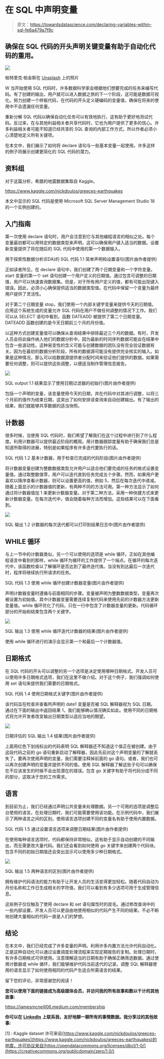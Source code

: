 # 在 SQL 中声明变量

> 原文：<https://towardsdatascience.com/declaring-variables-within-sql-fe6a479a7f9c>

## 确保在 SQL 代码的开头声明关键变量有助于自动化代码的重用。

![](img/b1979bcfbe3cff5314bc2111b65888c1.png)

帕特里克·帕金斯在 [Unsplash](https://unsplash.com?utm_source=medium&utm_medium=referral) 上的照片

W 当开始使用 SQL 代码时，许多数据科学家会根据他们想要完成的任务来编写代码。有了创建的输出，用户就可以进入数据之旅的下一个阶段，这可能是数据可视化。努力创建一个样板代码，在代码的开头定义硬编码的变量值，确保在将来的使用中不会遗漏任何变量。

重新分解 SQL 代码以确保自动化任务可以有效地执行，这有助于更好地测试代码。反过来，在与其他利益相关者共享代码时，它也为用户提供了更多的信心。许多利益相关者可能不知道已经共享的 SQL 查询的内部工作方式，所以作者必须小心清楚地定义所有关键项。

在本文中，我们展示了如何将 declare 语句与一些基本变量一起使用。许多这样的例子将展示创建更简化的 SQL 代码的潜力。

## 资料组

对于这篇分析，希腊的地震数据集取自 Kaggle。

<https://www.kaggle.com/nickdoulos/greeces-earthquakes>  

本文中显示的 SQL 代码是使用 Microsoft SQL Server Management Studio 18 的一个实例创建的。

## 入门指南

第一次使用 declare 语句时，用户会注意到它与其他编程语言的相似之处。每个变量最初都可以用特定的数据类型来声明，这可以确保用户键入适当的数据。设置新变量提供了将在随后的 SQL 代码中使用的第一个数据输入。

用于探索性数据分析(EDA)的 SQL 代码 1.1 简单声明和设置语句(图片由作者提供)

正如读者所见，在 declare 语句中，我们创建了两个日期变量和一个字符变量。start 变量的第一个 set 语句创建一个用户定义的日期值。通过包含可调整的日期值，用户可以快速查询数据集。但是，对于所有用户定义的值，都有可能出现键入错误。因此，必须小心确保提供适当的数据类型值。在代码中保留一个变量为最终用户提供了灵活性。

对于第二个日期变量 stop，我们使用一个内部关键字变量来提供今天的日期值。应用这个系统生成的变量允许 SQL 代码在用户不做任何调整的情况下工作。我们可以从 SELECT 语句中看到，函数 DATEADD 被提供了第二个日期变量。DATEADD 函数创建的是今天日期前三个月的月份值。

以这种方式创建变量值可以确保从查询结果中排除最近三个月的数据。有时，开发人员会将此操作纳入他们的数据分析中，因为最新的时间序列数据可能会在结果中包含一些波动性。这种易变性的含义可能与创建数据的团队没有完全验证数据有关。因为在最初的数据分析阶段，所有的数据源可能没有提供完全核实的输入。如果是这种情况，那么可以给数据源提供者分配时间来验证他们提供的数据。如果需要任何调整，则可以提供这些调整，以便适当制作管理信息报告。

![](img/ae268c0148378549d3ff7a3c1d83db26.png)

SQL output 1.1 结果显示了使用日期过滤器的初始行(图片由作者提供)

包括一个声明的变量，该变量使用今天的日期，并在代码中对其进行调整，以将三个月前的值作为结束日期，这突出了如何安排该查询来自动创建输出。有了输出的结果，我们就能够共享数据的适当快照。

## 计数器

很多时候，当使用 SQL 代码时，我们希望了解我们在这个过程中进行到了什么程度。利用计数器可以提供最近阶段的概观。用计数器跟踪度量有助于确保我们总是知道所取得的进展，特别是如果程序有许多迭代要执行的话。

SQL 代码 1.2 基本计数器，用于检查已完成的代码阶段(图片由作者提供)

将计数器变量创建为整数数据类型允许用户以适合他们要完成的任务的格式设置变量值。通过取整数值零，用户可以迭代直到任务完成五个步骤。然而，如果用户更喜欢以降序查看计数器，则可以设置更高的值，例如 5，然后在每次迭代中递减。随着上面显示的计数器值的更新，有两种不同的方法可用。第一种方法显示了如何通过将计数器值加 1 来更新计数器变量。对于第二种方法，采用一种快捷方式来更新计数器变量。在每次迭代中，值会随着每种方法而增加。这些结果可以在下面看到。

![](img/f23aa69c35b72b1331cb000602401e03.png)

SQL 输出 1.2 计数器的每次迭代都可以打印到结果日志中(图片由作者提供)

## WHILE 循环

与上一节中的计数器类似，另一个可以使用的选项是 while 循环。正如在其他编程语言中看到的那样，while 循环为循环的工作提供了一个端点。在循环的每次迭代中，该函数检查以了解循环是否达到了最终迭代值。当没有到达最后一次迭代时，程序将继续执行所请求的任务。

SQL 代码 1.3 使用 while 循环创建计数器变量(图片由作者提供)

声明计数器变量时遵循与前面相同的步骤。变量被声明为整数数据类型。变量再次被设置为初始值。其中计数器变量需要连续复制代码来使用先前的计数器方法更新变量值。while 循环优化了代码，只在一行中包含了计数器变量的更新。代码循环部分的开始和结束包含两个关键字。

![](img/bb7df7f4286c5c3db71c3ad8e781342f.png)

SQL 输出 1.3 使用 while 循环迭代计数器的结果(图片由作者提供)

使用 while 循环进行的演示会显示第一个和最后一个计数器值。

## 日期格式

在 SQL 代码的开头可以调整的另一个选项是决定使用哪种日期格式。开发人员可以使用许多日期格式选项，我们在这里不做介绍。对于这个例子，我们强调如何使用 set 语句来提供我们需要的日期格式。

SQL 代码 1.4 使用日期格式关键字(图片由作者提供)

该代码旨在检查并查看所声明的 date1 变量是否被 SQL 解释器视为 SQL 日期。通过在下面的输出中返回结果 1，我们能够确认情况确实如此。使用不同的日期格式将允许开发者改变输出日期类型以适应当地的期望。

![](img/0bdeb233a75eef437984005d226220b5.png)

日期评估的 SQL 输出 1.4 结果(图片由作者提供)

上面用红色下划线标出的代码表明 SQL 解释器还不知道这个值正在被创建。由于这段代码之前的 go 语句重新启动了解释器，因此先前对这个声明变量的了解就丢失了。要再次使用声明的变量，我们需要注释掉前面的 go 语句。或者，我们也可以再次创建声明的变量并提供不同的值。使用 SQL 解释器了解这些子句可以确保在不应该发生的时候不会出现潜在的错误。包含 go 关键字有助于将代码分成不同的部分，这取决于您的工作需求。

## 语言

到目前为止，我们已经通过声明公共变量来处理数据。另一个可用的选项是调整后台使用的语言。在处理日期时，我们可能需要使用该功能。在示例代码中，我们展示了两种语言之间的区别。使用语言选项创建不同的变量名有助于使用内置数据。

SQL 代码 1.5 通过设置语言选项来调整日期结果(图片由作者提供)

在使用每种语言选项时，代码都保持非常相似。这有助于显示自动创建的不同输出，而无需更改大量代码。我们还会看到如何使用 go 关键字来创建两个代码块。包含不同的初始日期值还会突出显示可以使用多少种日期格式。

![](img/90a506af4e73784500ac02fd404d79ce.png)

SQL 输出 1.5 两种语言的区别(图片由作者提供)

拥有维护代码语法的能力有助于让开发人员的生活变得更加轻松。随着代码自动为月份名称和工作日生成相关的字符值，我们可以看到有多少选项可用于生成管理信息。

这些例子仅仅触及了使用 declare 和 set 语句属性时的皮毛。通过修改查询中的一些内部设置，开发人员可以更自由地使用相似的代码产生不同的结果。不必不断地创建大量相似的代码一直是人们的梦想。

## 结论

在本文中，我们已经完成了许多变量的声明。利用许多内置方法允许代码自动化。正是这种自动化可以通过设置调度处理流程来实现定期报告的复制。处理日期时，有许多日期格式可供使用。注意理解适当的日期有助于确保正确筛选数据。通过使用计数器或 while 循环，我们能够维护代码当前迭代的记录。调整 SQL 解释器使用的语言显示了如何使用相同的代码产生适合所需语言的结果。

留下您的评论，非常感谢您的阅读！

**您可以使用下面的链接成为高级媒体会员，并访问我的所有故事和数以千计的其他故事:**

<https://jamesmcneill06.medium.com/membership>  

**你可以在** [**LinkedIn**](https://www.linkedin.com/in/james-mc-neill-180a9057/) **上联系我，友好地聊一聊所有的事情数据。我分享过的其他故事:**

</advanced-sql-operations-8856084a95a8>  </developing-sql-tables-3f9b96bc21e1>  </strings-in-sql-part-2-21a467374b84>  </strings-in-sql-part-1-122185dd0099>  

[1] : Kaggle dataset 许可来自[https://www.kaggle.com/nickdoulos/greeces-earthquakes](https://www.kaggle.com/nickdoulos/greeces-earthquakes)的地震，许可协议来自[https://opendatacommons.org/licenses/dbcl/1-0/](https://creativecommons.org/publicdomain/zero/1.0/)